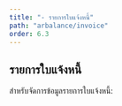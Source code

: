 ```yaml
---
title: "- รายการใบแจ้งหนี้"
path: "arbalance/invoice"
order: 6.3
---
```


## รายการใบแจ้งหนี้

สำหรับจัดการข้อมูลรายการใบแจ้งหนี้:
